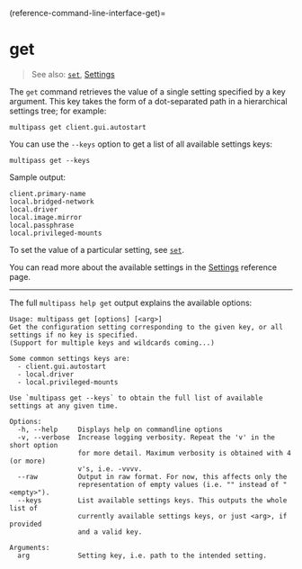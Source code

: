 (reference-command-line-interface-get)=
# get

> See also: [`set`](/reference/command-line-interface/set), [Settings](/reference/settings/index)

The `get` command retrieves the value of a single setting specified by a key argument. This key takes the form of a dot-separated path in a hierarchical settings tree; for example:

```{code-block} text
multipass get client.gui.autostart
```

You can use the `--keys` option to get a list of all available settings keys:

```{code-block} text
multipass get --keys
```

Sample output:

```{code-block} text
client.primary-name
local.bridged-network
local.driver
local.image.mirror
local.passphrase
local.privileged-mounts
```

To set the value of a particular setting, see [`set`](/reference/command-line-interface/set).

You can read more about the available settings in the [Settings](/reference/settings/index) reference page.

---

The full `multipass help get` output explains the available options:

```{code-block} text
Usage: multipass get [options] [<arg>]
Get the configuration setting corresponding to the given key, or all settings if no key is specified.
(Support for multiple keys and wildcards coming...)

Some common settings keys are:
  - client.gui.autostart
  - local.driver
  - local.privileged-mounts

Use `multipass get --keys` to obtain the full list of available settings at any given time.

Options:
  -h, --help     Displays help on commandline options
  -v, --verbose  Increase logging verbosity. Repeat the 'v' in the short option
                 for more detail. Maximum verbosity is obtained with 4 (or more)
                 v's, i.e. -vvvv.
  --raw          Output in raw format. For now, this affects only the
                 representation of empty values (i.e. "" instead of "<empty>").
  --keys         List available settings keys. This outputs the whole list of
                 currently available settings keys, or just <arg>, if provided
                 and a valid key.

Arguments:
  arg            Setting key, i.e. path to the intended setting.
```
